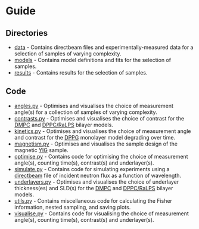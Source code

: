 # Guide
## Directories
* [data](/experimental-design/data) - Contains directbeam files and experimentally-measured data for a selection of samples of varying complexity.
* [models](/experimental-design/models) - Contains model definitions and fits for the selection of samples.
* [results](/experimental-design/results) - Contains results for the selection of samples.

## Code
* [angles.py](/experimental-design/angles.py) - Optimises and visualises the choice of measurement angle(s) for a collection of samples of varying complexity.
* [contrasts.py](/experimental-design/contrasts.py) - Optimises and visualises the choice of contrast for the [DMPC](/experimental-design/results/DMPC_bilayer) and [DPPC/RaLPS](/experimental-design/results/DPPC_bilayer) bilayer models.
* [kinetics.py](/experimental-design/kinetics.py) - Optimises and visualises the choice of measurement angle and contrast for the [DPPG](/experimental-design/results/DPPG_monolayer) monolayer model degrading over time.
* [magnetism.py](/experimental-design/magnetism.py) - Optimises and visualises the sample design of the magnetic [YIG](/experimental-design/results/YIG_sample) sample.
* [optimise.py](/experimental-design/optimise.py) - Contains code for optimising the choice of measurement angle(s), counting time(s), contrast(s) and underlayer(s).
* [simulate.py](/experimental-design/simulate.py) - Contains code for simulating experiments using a [directbeam](/experimental-design/data/directbeams) file of incident neutron flux as a function of wavelength.
* [underlayers.py](/experimental-design/underlayers.py) - Optimises and visualises the choice of underlayer thickness(es) and SLD(s) for the [DMPC](/experimental-design/results/DMPC_bilayer) and [DPPC/RaLPS](/experimental-design/results/DPPC_bilayer) bilayer models.
* [utils.py](/experimental-design/utils.py) - Contains miscellaneous code for calculating the Fisher information, nested sampling, and saving plots.
* [visualise.py](/experimental-design/visualise.py) - Contains code for visualising the choice of measurement angle(s), counting time(s), contrast(s) and underlayer(s).
